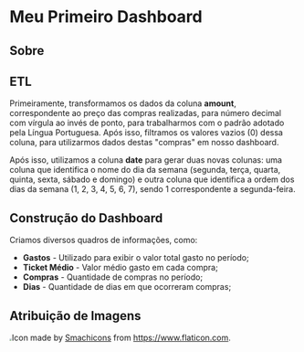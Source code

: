 # Meu Primeiro Dashboard

## Sobre





## ETL

Primeiramente, transformamos os dados da coluna **amount**, correspondente ao preço das compras realizadas, para número decimal com vírgula ao invés de ponto, para trabalharmos com o padrão adotado pela Língua Portuguesa. Após isso, filtramos os valores vazios (0) dessa coluna, para utilizarmos dados destas "compras" em nosso dashboard.

Após isso, utilizamos a coluna **date** para gerar duas novas colunas: uma coluna que identifica o nome do dia da semana (segunda, terça, quarta, quinta, sexta, sábado e domingo) e outra coluna que identifica a ordem dos dias da semana (1, 2, 3, 4, 5, 6, 7), sendo 1 correspondente a segunda-feira.



## Construção do Dashboard

Criamos diversos quadros de informações, como:

- **Gastos** - Utilizado para exibir o valor total gasto no período;
- **Ticket Médio** - Valor médio gasto em cada compra;
- **Compras** - Quantidade de compras no período;
- **Dias** - Quantidade de dias em que ocorreram compras;





## Atribuição de Imagens

<img src="C:\Users\valen\OneDrive\Documentos\Repositórios\MeuPrimeiroDashboard\icons\financial-profit.png" style="zoom:25%;" />Icon made by [Smachicons](https://www.flaticon.com/authors/smashicons) from https://www.flaticon.com. 

